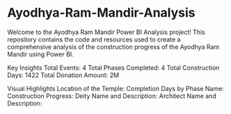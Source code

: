 # Ayodhya-Ram-Mandir-Analysis
Welcome to the Ayodhya Ram Mandir Power BI Analysis project! This repository contains the code and resources used to create a comprehensive analysis of the construction progress of the Ayodhya Ram Mandir using Power BI.

Key Insights
Total Events: 4
Total Phases Completed: 4
Total Construction Days: 1422
Total Donation Amount: 2M


Visual Highlights
Location of the Temple:
Completion Days by Phase Name:
Construction Progress:
Deity Name and Description:
Architect Name and Description:
